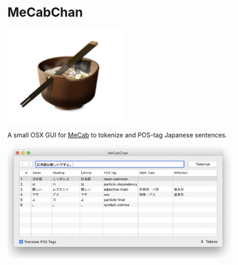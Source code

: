 MeCabChan
=========

![Logo](https://github.com/saigyo/MeCabChan/blob/master/Logo-MeCabChan.png)

A small OSX GUI for [MeCab](https://en.wikipedia.org/wiki/MeCab) to tokenize and POS-tag Japanese sentences.

![Screenshot](https://github.com/saigyo/MeCabChan/blob/master/Screenshot-MeCabChan.png) 
